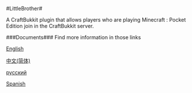 #LittleBrother#

A CraftBukkit plugin that allows players who are playing Minecraft : Pocket Edition join in the CraftBukkit server.

###Documents###
Find more information in those links

[English](https://github.com/ljyloo/LittleBrother/blob/master/docs/README_ENGLISH.md)

[中文(简体)](https://github.com/ljyloo/LittleBrother/blob/master/docs/README_CHINESE.md)

[русский](https://github.com/ljyloo/LittleBrother/blob/master/docs/README_RUSSIAN.md)

[Spanish](https://github.com/ljyloo/LittleBrother/blob/master/docs/README_SPANISH.md)

